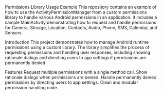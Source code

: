 Permissions Library Usage Example
This repository contains an example of how to use the ActivityPermissionManager from a custom permissions library to handle various Android permissions in an application. It includes a sample MainActivity demonstrating how to request and handle permissions for Camera, Storage, Location, Contacts, Audio, Phone, SMS, Calendar, and Sensors.

Introduction
This project demonstrates how to manage Android runtime permissions using a custom library. The library simplifies the process of requesting permissions and handling user responses, including showing rationale dialogs and directing users to app settings if permissions are permanently denied.

Features
Request multiple permissions with a single method call.
Show rationale dialogs when permissions are denied.
Handle permanently denied permissions by directing users to app settings.
Clean and modular permission handling code.
